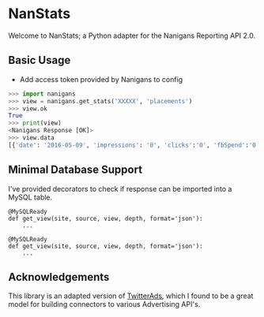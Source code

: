 # NanStats

Welcome to NanStats; a Python adapter for the Nanigans Reporting API 2.0. 

## Basic Usage

* Add access token provided by Nanigans to config

```python
>>> import nanigans
>>> view = nanigans.get_stats('XXXXX', 'placements')
>>> view.ok
True
>>> print(view)
<Nanigans Response [OK]>
>>> view.data
[{'date': '2016-05-09', 'impressions': '0', 'clicks':'0', 'fbSpend':'0.00', 'budgetPool': 'A'},...]
```

## Minimal Database Support

I've provided decorators to check if response can be imported into a MySQL table.

```
@MySQLReady
def get_view(site, source, view, depth, format='json'):
	...

@MySQLReady
def get_view(site, source, view, depth, format='json'):
	...
```

## Acknowledgements

This library is an adapted version of [TwitterAds](https://github.com/essence-tech/twitter-ads-api), which I found to be a great model for building connectors to various Advertising API's. 



